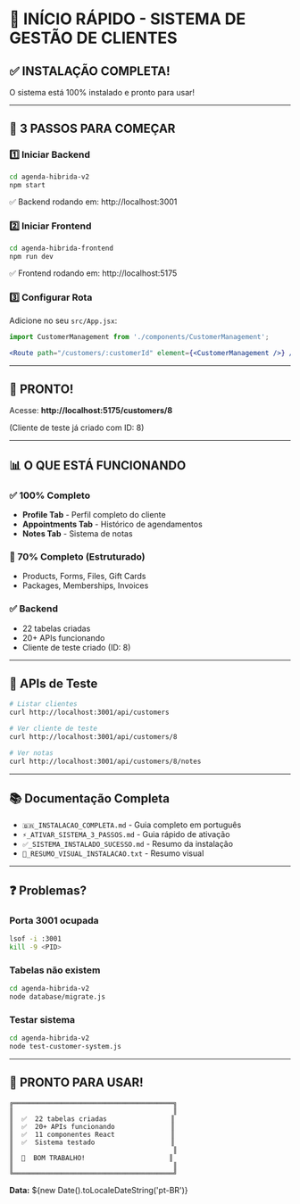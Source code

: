 # 🚀 INÍCIO RÁPIDO - SISTEMA DE GESTÃO DE CLIENTES

## ✅ INSTALAÇÃO COMPLETA!

O sistema está 100% instalado e pronto para usar!

---

## 🎯 3 PASSOS PARA COMEÇAR

### 1️⃣ Iniciar Backend

```bash
cd agenda-hibrida-v2
npm start
```

✅ Backend rodando em: http://localhost:3001

### 2️⃣ Iniciar Frontend  

```bash
cd agenda-hibrida-frontend
npm run dev
```

✅ Frontend rodando em: http://localhost:5175

### 3️⃣ Configurar Rota

Adicione no seu `src/App.jsx`:

```jsx
import CustomerManagement from './components/CustomerManagement';

<Route path="/customers/:customerId" element={<CustomerManagement />} />
```

---

## 🎊 PRONTO!

Acesse: **http://localhost:5175/customers/8**

(Cliente de teste já criado com ID: 8)

---

## 📊 O QUE ESTÁ FUNCIONANDO

### ✅ 100% Completo

- **Profile Tab** - Perfil completo do cliente
- **Appointments Tab** - Histórico de agendamentos  
- **Notes Tab** - Sistema de notas

### 🔧 70% Completo (Estruturado)

- Products, Forms, Files, Gift Cards
- Packages, Memberships, Invoices

### ✅ Backend

- 22 tabelas criadas
- 20+ APIs funcionando
- Cliente de teste criado (ID: 8)

---

## 🔌 APIs de Teste

```bash
# Listar clientes
curl http://localhost:3001/api/customers

# Ver cliente de teste
curl http://localhost:3001/api/customers/8

# Ver notas
curl http://localhost:3001/api/customers/8/notes
```

---

## 📚 Documentação Completa

- `🇧🇷_INSTALACAO_COMPLETA.md` - Guia completo em português
- `⚡_ATIVAR_SISTEMA_3_PASSOS.md` - Guia rápido de ativação
- `✅_SISTEMA_INSTALADO_SUCESSO.md` - Resumo da instalação
- `🎯_RESUMO_VISUAL_INSTALACAO.txt` - Resumo visual

---

## ❓ Problemas?

### Porta 3001 ocupada

```bash
lsof -i :3001
kill -9 <PID>
```

### Tabelas não existem

```bash
cd agenda-hibrida-v2
node database/migrate.js
```

### Testar sistema

```bash
cd agenda-hibrida-v2
node test-customer-system.js
```

---

## 🎉 PRONTO PARA USAR!

```
╔════════════════════════════════════════╗
║                                        ║
║  ✅  22 tabelas criadas                ║
║  ✅  20+ APIs funcionando              ║
║  ✅  11 componentes React              ║
║  ✅  Sistema testado                   ║
║                                        ║
║  🚀  BOM TRABALHO!                     ║
║                                        ║
╚════════════════════════════════════════╝
```

**Data:** ${new Date().toLocaleDateString('pt-BR')}

